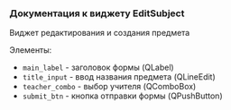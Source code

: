 ### Документация к виджету EditSubject

Виджет редактирования и создания предмета

Элементы:
- ``main_label`` - заголовок формы (QLabel)
- ``title_input`` - ввод названия предмета (QLineEdit)
- ``teacher_combo`` - выбор учителя (QComboBox)
- ``submit_btn`` - кнопка отправки формы (QPushButton)